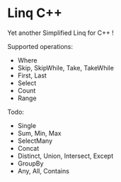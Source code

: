 Linq C++
========

Yet another Simplified Linq for C++ !

Supported operations:

* Where
* Skip, SkipWhile, Take, TakeWhile
* First, Last
* Select
* Count
* Range

Todo:

* Single
* Sum, Min, Max
* SelectMany
* Concat
* Distinct, Union, Intersect, Except
* GroupBy
* Any, All, Contains
